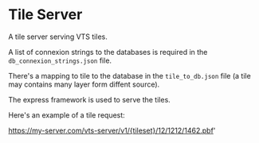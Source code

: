 # Tile Server

A tile server serving VTS tiles.

A list of connexion strings to the databases is required in the `db_connexion_strings.json` file.

There's a mapping to tile to the database in the `tile_to_db.json` file (a tile may contains many layer form diffent source).

The express framework is used to serve the tiles.

Here's an example of a tile request:

https://my-server.com/vts-server/v1/{tileset}/12/1212/1462.pbf'
